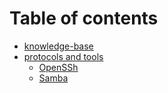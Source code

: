 # Table of contents

* [knowledge-base](README.md)
* [protocols and tools](protocols%20and%20tools/README.Md)
  * [OpenSSh](protocols%20and%20tools/OpenSSH.md)
  * [Samba](protocols%20and%20tools/Samba.md)

